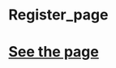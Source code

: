 # Register_page

# [See the page](https://rushishete1818.github.io/Register_page.github.io/Register-form.html)
